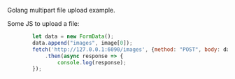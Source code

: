 Golang multipart file upload example.

Some JS to upload a file:
```javascript
        let data = new FormData();
        data.append("images", image[0]);
        fetch('http://127.0.0.1:6090/images', {method: "POST", body: data})
            .then(async response => {
                console.log(response);
        });
```